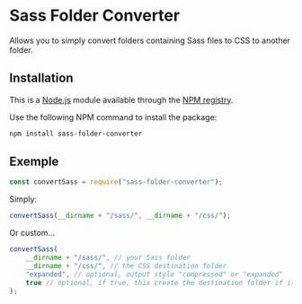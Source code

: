 # Sass Folder Converter

Allows you to simply convert folders containing Sass files to CSS to another folder.

## Installation 
This is a [Node.js](https://nodejs.org) module available through the [NPM registry](https://www.npmjs.com/).

Use the following NPM command to install the package:
```markdown
npm install sass-folder-converter
```

## Exemple
```js
const convertSass = require("sass-folder-converter");
```

Simply:
```js
convertSass(__dirname + "/sass/", __dirname + "/css/");
```

Or custom...
```js
convertSass(
    __dirname + "/sass/", // your Sass folder
    __dirname + "/css/", // the CSS destination folder
    "expanded", // optional, output style "compressed" or "expanded"
    true // optional, if true, this create the destination folder if it doesn't exist
);
```